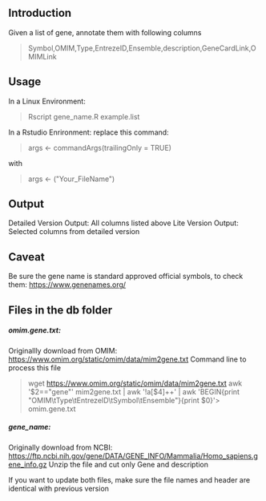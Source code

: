 ## Introduction

Given a list of gene, annotate them with following columns
> Symbol,OMIM,Type,EntrezeID,Ensemble,description,GeneCardLink,OMIMLink

## Usage

In a Linux Environment: 
> Rscript gene_name.R example.list

In a Rstudio Enrironment: replace this command: 
> args <- commandArgs(trailingOnly = TRUE)

with 

> args <- ("Your_FileName")

## Output

Detailed Version Output: All columns listed above
Lite Version Output: Selected columns from detailed version

## Caveat

Be sure the gene name is standard approved official symbols, to check them: 
https://www.genenames.org/

## Files in the db folder

##### omim.gene.txt: 
Originallly download from OMIM: https://www.omim.org/static/omim/data/mim2gene.txt
Command line to process this file

> wget https://www.omim.org/static/omim/data/mim2gene.txt
> awk '$2=="gene"' mim2gene.txt | awk '!a[$4]++' | awk 'BEGIN{print "OMIM\tType\tEntrezeID\tSymbol\tEnsemble"}{print $0}'> omim.gene.txt

##### gene_name: 
Originally download from NCBI: https://ftp.ncbi.nih.gov/gene/DATA/GENE_INFO/Mammalia/Homo_sapiens.gene_info.gz
Unzip the file and cut only Gene and description 

If you want to update both files, make sure the file names and header are identical with previous version

